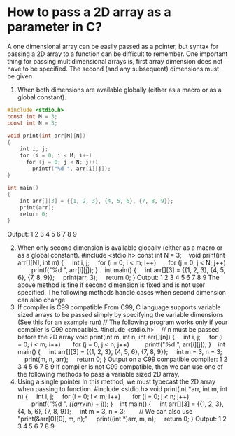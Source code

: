 # How to pass a 2D array as a parameter in C?

A one dimensional array can be easily passed as a pointer, but syntax for passing a 2D array to a function can be difficult to remember. One important thing for passing multidimensional arrays is, first array dimension does not have to be specified. The second (and any subsequent) dimensions must be given
1) When both dimensions are available globally (either as a macro or as a global constant).
```c
#include <stdio.h> 
const int M = 3; 
const int N = 3; 
  
void print(int arr[M][N]) 
{ 
    int i, j; 
    for (i = 0; i < M; i++) 
      for (j = 0; j < N; j++) 
        printf("%d ", arr[i][j]); 
} 
  
int main() 
{ 
    int arr[][3] = {{1, 2, 3}, {4, 5, 6}, {7, 8, 9}}; 
    print(arr); 
    return 0; 
} 
```
Output:
1 2 3 4 5 6 7 8 9

2) When only second dimension is available globally (either as a macro or as a global constant).
#include <stdio.h> 
const int N = 3; 
  
void print(int arr[][N], int m) 
{ 
    int i, j; 
    for (i = 0; i < m; i++) 
      for (j = 0; j < N; j++) 
        printf("%d ", arr[i][j]); 
} 
  
int main() 
{ 
    int arr[][3] = {{1, 2, 3}, {4, 5, 6}, {7, 8, 9}}; 
    print(arr, 3); 
    return 0; 
} 
Output:
1 2 3 4 5 6 7 8 9
The above method is fine if second dimension is fixed and is not user specified. The following methods handle cases when second dimension can also change.
3) If compiler is C99 compatible
From C99, C language supports variable sized arrays to be passed simply by specifying the variable dimensions (See this for an example run)
// The following program works only if your compiler is C99 compatible. 
#include <stdio.h> 
  
// n must be passed before the 2D array 
void print(int m, int n, int arr[][n]) 
{ 
    int i, j; 
    for (i = 0; i < m; i++) 
      for (j = 0; j < n; j++) 
        printf("%d ", arr[i][j]); 
} 
  
int main() 
{ 
    int arr[][3] = {{1, 2, 3}, {4, 5, 6}, {7, 8, 9}}; 
    int m = 3, n = 3; 
    print(m, n, arr); 
    return 0; 
}
Output on a C99 compatible compiler:
1 2 3 4 5 6 7 8 9
If compiler is not C99 compatible, then we can use one of the following methods to pass a variable sized 2D array.
4) Using a single pointer
In this method, we must typecast the 2D array when passing to function.
#include <stdio.h> 
void print(int *arr, int m, int n) 
{ 
    int i, j; 
    for (i = 0; i < m; i++) 
      for (j = 0; j < n; j++) 
        printf("%d ", *((arr+i*n) + j)); 
} 
  
int main() 
{ 
    int arr[][3] = {{1, 2, 3}, {4, 5, 6}, {7, 8, 9}}; 
    int m = 3, n = 3; 
  
    // We can also use "print(&arr[0][0], m, n);" 
    print((int *)arr, m, n); 
    return 0; 
} 
Output:
1 2 3 4 5 6 7 8 9
